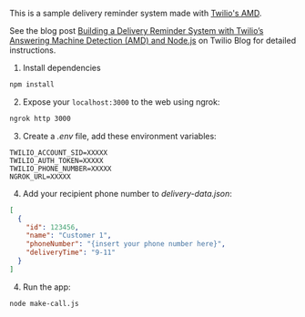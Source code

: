 This is a sample delivery reminder system made with [Twilio's AMD](https://www.twilio.com/docs/voice/answering-machine-detection).

See the blog post [Building a Delivery Reminder System with Twilio’s Answering Machine Detection (AMD) and Node.js](https://www.twilio.com/blog/amd-node-delivery-reminder) on Twilio Blog for detailed instructions.

1. Install dependencies

```bash
npm install
```

2. Expose your `localhost:3000` to the web using ngrok:

```bash
ngrok http 3000
```

3. Create a *.env* file, add these environment variables:

```
TWILIO_ACCOUNT_SID=XXXXX
TWILIO_AUTH_TOKEN=XXXXX
TWILIO_PHONE_NUMBER=XXXXX
NGROK_URL=XXXXX
```

4. Add your recipient phone number to *delivery-data.json*:

```json
[
  {
    "id": 123456,
    "name": "Customer 1",
    "phoneNumber": "{insert your phone number here}",
    "deliveryTime": "9-11"
  }
]
```

4. Run the app:

```bash
node make-call.js
```
